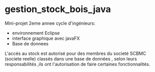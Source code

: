 # gestion_stock_bois_java


Mini-projet 2eme annee cycle d'ingénieurs:
  
  + environnement Eclipse
  + interface graphique avec javaFX
  + Base de donnees
  
 L'accés au stock est autorisé pour des membres du societé SCBMC (societe reelle) classés dans une base de données , selon leurs responsabilités ,ils ont l'autorisation de faire certaines fonctionnalités.

